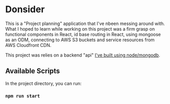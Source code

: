 # Donsider
This is a "Project planning" application that I've nbeen messing around with. What I hoped to learn while working on this project was a firm grasp on functional components in React, id base routing in React, using mongoose as an ODM, connecting to AWS S3 buckets and service resources from AWS Cloudfront CDN.

This project was relies on a backend "api" [I've built using node/mongodb](https://github.com/SDRandal/donsider-backend). 
## Available Scripts

In the project directory, you can run:

### `npm run start`

